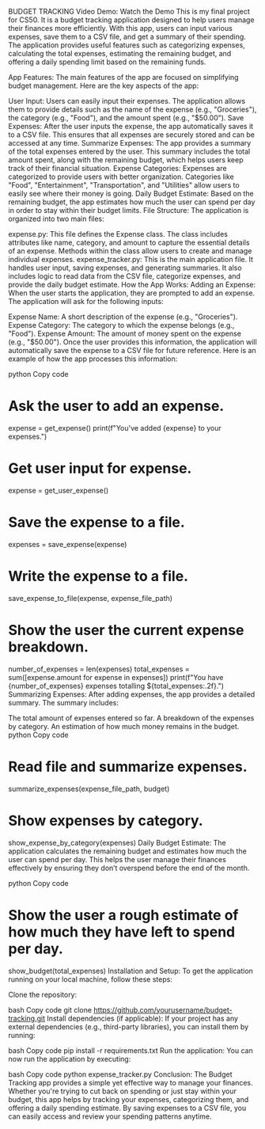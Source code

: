 BUDGET TRACKING
Video Demo: Watch the Demo
This is my final project for CS50. It is a budget tracking application designed to help users manage their finances more efficiently. With this app, users can input various expenses, save them to a CSV file, and get a summary of their spending. The application provides useful features such as categorizing expenses, calculating the total expenses, estimating the remaining budget, and offering a daily spending limit based on the remaining funds.

App Features:
The main features of the app are focused on simplifying budget management. Here are the key aspects of the app:

User Input: Users can easily input their expenses. The application allows them to provide details such as the name of the expense (e.g., "Groceries"), the category (e.g., "Food"), and the amount spent (e.g., "$50.00").
Save Expenses: After the user inputs the expense, the app automatically saves it to a CSV file. This ensures that all expenses are securely stored and can be accessed at any time.
Summarize Expenses: The app provides a summary of the total expenses entered by the user. This summary includes the total amount spent, along with the remaining budget, which helps users keep track of their financial situation.
Expense Categories: Expenses are categorized to provide users with better organization. Categories like "Food", "Entertainment", "Transportation", and "Utilities" allow users to easily see where their money is going.
Daily Budget Estimate: Based on the remaining budget, the app estimates how much the user can spend per day in order to stay within their budget limits.
File Structure:
The application is organized into two main files:

expense.py: This file defines the Expense class. The class includes attributes like name, category, and amount to capture the essential details of an expense. Methods within the class allow users to create and manage individual expenses.
expense_tracker.py: This is the main application file. It handles user input, saving expenses, and generating summaries. It also includes logic to read data from the CSV file, categorize expenses, and provide the daily budget estimate.
How the App Works:
Adding an Expense:
When the user starts the application, they are prompted to add an expense. The application will ask for the following inputs:

Expense Name: A short description of the expense (e.g., "Groceries").
Expense Category: The category to which the expense belongs (e.g., "Food").
Expense Amount: The amount of money spent on the expense (e.g., "$50.00").
Once the user provides this information, the application will automatically save the expense to a CSV file for future reference. Here is an example of how the app processes this information:

python
Copy code
# Ask the user to add an expense.
expense = get_expense()
print(f"You've added {expense} to your expenses.")

# Get user input for expense.
expense = get_user_expense()
# Save the expense to a file.
expenses = save_expense(expense)

# Write the expense to a file.
save_expense_to_file(expense, expense_file_path)
# Show the user the current expense breakdown.
number_of_expenses = len(expenses)
total_expenses = sum([expense.amount for expense in expenses])
print(f"You have {number_of_expenses} expenses totalling ${total_expenses:.2f}.")
Summarizing Expenses:
After adding expenses, the app provides a detailed summary. The summary includes:

The total amount of expenses entered so far.
A breakdown of the expenses by category.
An estimation of how much money remains in the budget.
python
Copy code
# Read file and summarize expenses.
summarize_expenses(expense_file_path, budget)

# Show expenses by category.
show_expense_by_category(expenses)
Daily Budget Estimate:
The application calculates the remaining budget and estimates how much the user can spend per day. This helps the user manage their finances effectively by ensuring they don’t overspend before the end of the month.

python
Copy code
# Show the user a rough estimate of how much they have left to spend per day.
show_budget(total_expenses)
Installation and Setup:
To get the application running on your local machine, follow these steps:

Clone the repository:

bash
Copy code
git clone https://github.com/yourusername/budget-tracking.git
Install dependencies (if applicable): If your project has any external dependencies (e.g., third-party libraries), you can install them by running:

bash
Copy code
pip install -r requirements.txt
Run the application: You can now run the application by executing:

bash
Copy code
python expense_tracker.py
Conclusion:
The Budget Tracking app provides a simple yet effective way to manage your finances. Whether you're trying to cut back on spending or just stay within your budget, this app helps by tracking your expenses, categorizing them, and offering a daily spending estimate. By saving expenses to a CSV file, you can easily access and review your spending patterns anytime.

